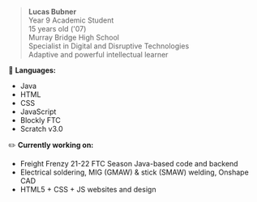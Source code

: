 > <b>Lucas Bubner</b>  
Year 9 Academic Student  
15 years old ('07)  
Murray Bridge High School  
Specialist in Digital and Disruptive Technologies  
Adaptive and powerful intellectual learner  

💾 <b>Languages:</b>  
- Java
- HTML
- CSS
- JavaScript
- Blockly FTC
- Scratch v3.0

✏️ <b>Currently working on:</b>  
- Freight Frenzy 21-22 FTC Season Java-based code and backend  
- Electrical soldering, MIG (GMAW) & stick (SMAW) welding, Onshape CAD
- HTML5 + CSS + JS websites and design
